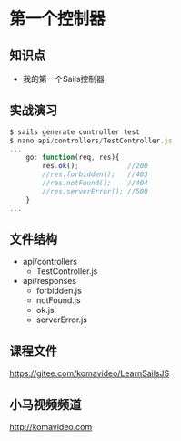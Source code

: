 第一个控制器
============

## 知识点

* 我的第一个Sails控制器

## 实战演习

```js
$ sails generate controller test
$ nano api/controllers/TestController.js
...
    go: function(req, res){
        res.ok();            //200
        //res.forbidden();   //403
        //res.notFound();    //404
        //res.serverError(); //500
    }
...
```

## 文件结构

* api/controllers
  + TestController.js
* api/responses
  + forbidden.js
  + notFound.js
  + ok.js
  + serverError.js

## 课程文件

https://gitee.com/komavideo/LearnSailsJS

## 小马视频频道

http://komavideo.com
